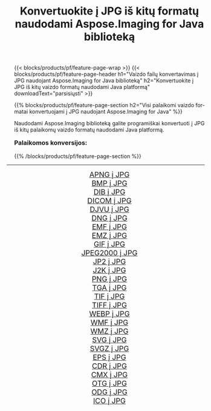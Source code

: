 ﻿---
title: Konvertuokite į JPG iš kitų formatų naudodami Aspose.Imaging for Java biblioteką 
weight: 3920
url: /lt/java/conversion/to/jpg/ 
lang: lt
langdirlevel: 2
locales: zh-hans,ja,it,ru,de,es,fr,nl,id,lt,pl,pt,vi,tr,ko,zh-hant,ar,hi,th,sv,cs,uk,he
description: Naudodami Aspose.Imaging galite konvertuoti į JPG iš kitų formatų naudodami Java
---

{{< blocks/products/pf/feature-page-wrap >}}
{{< blocks/products/pf/feature-page-header h1="Vaizdo failų konvertavimas į JPG naudojant Aspose.Imaging for Java biblioteką" h2="Konvertuokite į JPG iš kitų vaizdo formatų naudodami Java platformą" downloadText="parsisiųsti" >}}


{{% blocks/products/pf/feature-page-section  h2="Visi palaikomi vaizdo formatai konvertuojami į JPG naudojant Aspose.Imaging for Java" %}}
<p align=justify>Naudodami Aspose.Imaging biblioteką galite programiškai konvertuoti į JPG iš kitų palaikomų vaizdo formatų naudodami Java platformą.</p>
<h3 style="margin-top:16px;">
Palaikomos konversijos:
</h3>
{{% /blocks/products/pf/feature-page-section %}}
<div class="container-fluid productfamilypage bg-gray">
    <div class="convertypes bg-gray agp-content section">
        <div class="container">
		<hr style="margin-left:-20px;"/>
		<div class="row other-converters" style="gap: 10px;font-size: 19px;text-align:center;">
		    <div class='col-md-3 other-converter remove-lp remove-rp'><a href="/imaging/lt/java/conversion/apng-to-jpg/" style="padding:15px;">APNG į JPG</a></div>
<div class='col-md-3 other-converter remove-lp remove-rp'><a href="/imaging/lt/java/conversion/bmp-to-jpg/" style="padding:15px;">BMP į JPG</a></div>
<div class='col-md-3 other-converter remove-lp remove-rp'><a href="/imaging/lt/java/conversion/dib-to-jpg/" style="padding:15px;">DIB į JPG</a></div>
<div class='col-md-3 other-converter remove-lp remove-rp'><a href="/imaging/lt/java/conversion/dicom-to-jpg/" style="padding:15px;">DICOM į JPG</a></div>
<div class='col-md-3 other-converter remove-lp remove-rp'><a href="/imaging/lt/java/conversion/djvu-to-jpg/" style="padding:15px;">DJVU į JPG</a></div>
<div class='col-md-3 other-converter remove-lp remove-rp'><a href="/imaging/lt/java/conversion/dng-to-jpg/" style="padding:15px;">DNG į JPG</a></div>
<div class='col-md-3 other-converter remove-lp remove-rp'><a href="/imaging/lt/java/conversion/emf-to-jpg/" style="padding:15px;">EMF į JPG</a></div>
<div class='col-md-3 other-converter remove-lp remove-rp'><a href="/imaging/lt/java/conversion/emz-to-jpg/" style="padding:15px;">EMZ į JPG</a></div>
<div class='col-md-3 other-converter remove-lp remove-rp'><a href="/imaging/lt/java/conversion/gif-to-jpg/" style="padding:15px;">GIF į JPG</a></div>
<div class='col-md-3 other-converter remove-lp remove-rp'><a href="/imaging/lt/java/conversion/jpeg2000-to-jpg/" style="padding:15px;">JPEG2000 į JPG</a></div>
<div class='col-md-3 other-converter remove-lp remove-rp'><a href="/imaging/lt/java/conversion/jp2-to-jpg/" style="padding:15px;">JP2 į JPG</a></div>
<div class='col-md-3 other-converter remove-lp remove-rp'><a href="/imaging/lt/java/conversion/j2k-to-jpg/" style="padding:15px;">J2K į JPG</a></div>
<div class='col-md-3 other-converter remove-lp remove-rp'><a href="/imaging/lt/java/conversion/png-to-jpg/" style="padding:15px;">PNG į JPG</a></div>
<div class='col-md-3 other-converter remove-lp remove-rp'><a href="/imaging/lt/java/conversion/tga-to-jpg/" style="padding:15px;">TGA į JPG</a></div>
<div class='col-md-3 other-converter remove-lp remove-rp'><a href="/imaging/lt/java/conversion/tif-to-jpg/" style="padding:15px;">TIF į JPG</a></div>
<div class='col-md-3 other-converter remove-lp remove-rp'><a href="/imaging/lt/java/conversion/tiff-to-jpg/" style="padding:15px;">TIFF į JPG</a></div>
<div class='col-md-3 other-converter remove-lp remove-rp'><a href="/imaging/lt/java/conversion/webp-to-jpg/" style="padding:15px;">WEBP į JPG</a></div>
<div class='col-md-3 other-converter remove-lp remove-rp'><a href="/imaging/lt/java/conversion/wmf-to-jpg/" style="padding:15px;">WMF į JPG</a></div>
<div class='col-md-3 other-converter remove-lp remove-rp'><a href="/imaging/lt/java/conversion/wmz-to-jpg/" style="padding:15px;">WMZ į JPG</a></div>
<div class='col-md-3 other-converter remove-lp remove-rp'><a href="/imaging/lt/java/conversion/svg-to-jpg/" style="padding:15px;">SVG į JPG</a></div>
<div class='col-md-3 other-converter remove-lp remove-rp'><a href="/imaging/lt/java/conversion/svgz-to-jpg/" style="padding:15px;">SVGZ į JPG</a></div>
<div class='col-md-3 other-converter remove-lp remove-rp'><a href="/imaging/lt/java/conversion/eps-to-jpg/" style="padding:15px;">EPS į JPG</a></div>
<div class='col-md-3 other-converter remove-lp remove-rp'><a href="/imaging/lt/java/conversion/cdr-to-jpg/" style="padding:15px;">CDR į JPG</a></div>
<div class='col-md-3 other-converter remove-lp remove-rp'><a href="/imaging/lt/java/conversion/cmx-to-jpg/" style="padding:15px;">CMX į JPG</a></div>
<div class='col-md-3 other-converter remove-lp remove-rp'><a href="/imaging/lt/java/conversion/otg-to-jpg/" style="padding:15px;">OTG į JPG</a></div>
<div class='col-md-3 other-converter remove-lp remove-rp'><a href="/imaging/lt/java/conversion/odg-to-jpg/" style="padding:15px;">ODG į JPG</a></div>
<div class='col-md-3 other-converter remove-lp remove-rp'><a href="/imaging/lt/java/conversion/ico-to-jpg/" style="padding:15px;">ICO į JPG</a></div>
                </div>
        </div>
    </div>
</div>
<br/>


